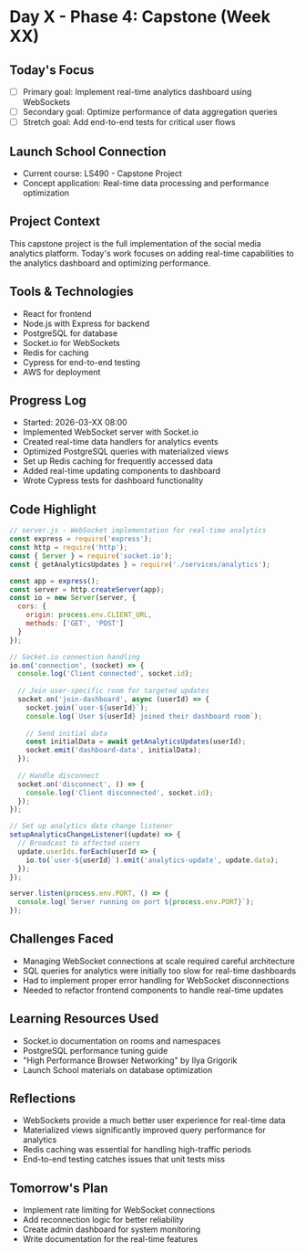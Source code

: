 # Day X - Phase 4: Capstone (Week XX)

## Today's Focus
- [ ] Primary goal: Implement real-time analytics dashboard using WebSockets
- [ ] Secondary goal: Optimize performance of data aggregation queries
- [ ] Stretch goal: Add end-to-end tests for critical user flows

## Launch School Connection
- Current course: LS490 - Capstone Project
- Concept application: Real-time data processing and performance optimization

## Project Context
This capstone project is the full implementation of the social media analytics platform. Today's work focuses on adding real-time capabilities to the analytics dashboard and optimizing performance.

## Tools & Technologies
- React for frontend
- Node.js with Express for backend
- PostgreSQL for database
- Socket.io for WebSockets
- Redis for caching
- Cypress for end-to-end testing
- AWS for deployment

## Progress Log
- Started: 2026-03-XX 08:00
- Implemented WebSocket server with Socket.io
- Created real-time data handlers for analytics events
- Optimized PostgreSQL queries with materialized views
- Set up Redis caching for frequently accessed data
- Added real-time updating components to dashboard
- Wrote Cypress tests for dashboard functionality

## Code Highlight
```javascript
// server.js - WebSocket implementation for real-time analytics
const express = require('express');
const http = require('http');
const { Server } = require('socket.io');
const { getAnalyticsUpdates } = require('./services/analytics');

const app = express();
const server = http.createServer(app);
const io = new Server(server, {
  cors: {
    origin: process.env.CLIENT_URL,
    methods: ['GET', 'POST']
  }
});

// Socket.io connection handling
io.on('connection', (socket) => {
  console.log('Client connected', socket.id);
  
  // Join user-specific room for targeted updates
  socket.on('join-dashboard', async (userId) => {
    socket.join(`user-${userId}`);
    console.log(`User ${userId} joined their dashboard room`);
    
    // Send initial data
    const initialData = await getAnalyticsUpdates(userId);
    socket.emit('dashboard-data', initialData);
  });
  
  // Handle disconnect
  socket.on('disconnect', () => {
    console.log('Client disconnected', socket.id);
  });
});

// Set up analytics data change listener
setupAnalyticsChangeListener((update) => {
  // Broadcast to affected users
  update.userIds.forEach(userId => {
    io.to(`user-${userId}`).emit('analytics-update', update.data);
  });
});

server.listen(process.env.PORT, () => {
  console.log(`Server running on port ${process.env.PORT}`);
});
```

## Challenges Faced
- Managing WebSocket connections at scale required careful architecture
- SQL queries for analytics were initially too slow for real-time dashboards
- Had to implement proper error handling for WebSocket disconnections
- Needed to refactor frontend components to handle real-time updates

## Learning Resources Used
- Socket.io documentation on rooms and namespaces
- PostgreSQL performance tuning guide
- "High Performance Browser Networking" by Ilya Grigorik
- Launch School materials on database optimization

## Reflections
- WebSockets provide a much better user experience for real-time data
- Materialized views significantly improved query performance for analytics
- Redis caching was essential for handling high-traffic periods
- End-to-end testing catches issues that unit tests miss

## Tomorrow's Plan
- Implement rate limiting for WebSocket connections
- Add reconnection logic for better reliability
- Create admin dashboard for system monitoring
- Write documentation for the real-time features

